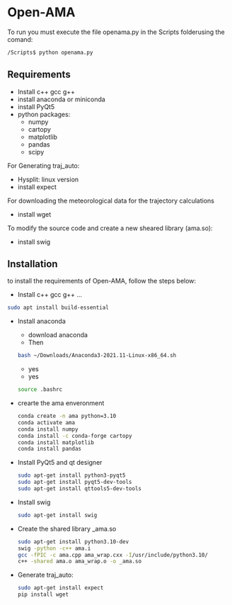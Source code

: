 # Open-AMA
To run you must execute the file openama.py in the Scripts folderusing the comand:
```bash
/Scripts$ python openama.py
```
## Requirements
* Install c++ gcc g++
* install anaconda or miniconda
* install PyQt5
* python packages:
	- numpy
	- cartopy
	- matplotlib
	- pandas
	- scipy


For Generating traj_auto:
* Hysplit: linux version
* install expect

For downloading the meteorological data for the trajectory calculations
* install wget

To modify the source code and create a new sheared library (ama.so):
* install swig


## Installation 
to install the requirements of Open-AMA, follow the steps below:
* Install c++ gcc g++ ...
```bash
sudo apt install build-essential
```
* Install anaconda 
	- download anaconda
	- Then
	 ```bash
	bash ~/Downloads/Anaconda3-2021.11-Linux-x86_64.sh
	 ```
	- yes
	- yes
	```bash
	source .bashrc
	```

* crearte the ama enveronment 
	```bash
	conda create -n ama python=3.10
	conda activate ama
	conda install numpy
	conda install -c conda-forge cartopy
	conda install matplotlib
	conda install pandas
	```

* Install PyQt5 and qt designer
	```bash 
	sudo apt-get install python3-pyqt5
	sudo apt-get install pyqt5-dev-tools
	sudo apt-get install qttools5-dev-tools
	```

* Install swig
	```bash
	sudo apt-get install swig
	```

* Create the shared library _ama.so
	```bash
	sudo apt-get install python3.10-dev
	swig -python -c++ ama.i
	gcc -fPIC -c ama.cpp ama_wrap.cxx -I/usr/include/python3.10/
	c++ -shared ama.o ama_wrap.o -o _ama.so
	```

* Generate traj_auto:
	```bash
	sudo apt-get install expect
	pip install wget
	```
	
